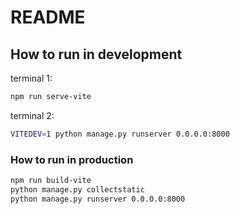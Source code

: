 # README

## How to run in development

terminal 1:

```sh
npm run serve-vite
```

terminal 2:

```sh
VITEDEV=1 python manage.py runserver 0.0.0.0:8000
```

### How to run in production

```sh
npm run build-vite
python manage.py collectstatic
python manage.py runserver 0.0.0.0:8000
```
